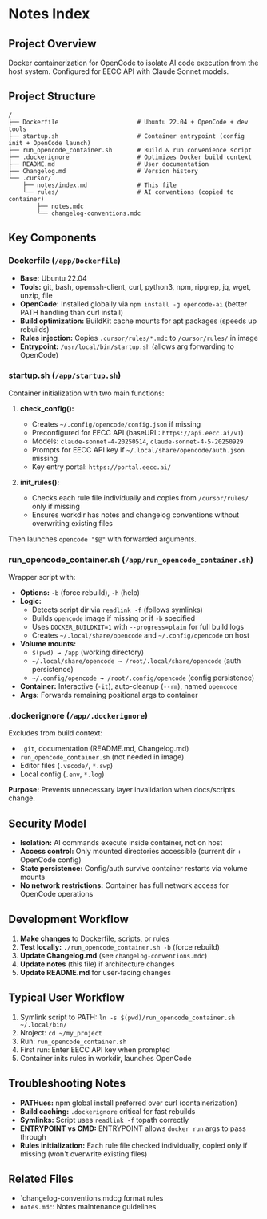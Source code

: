 # Notes Index

## Project Overview

Docker containerization for OpenCode to isolate AI code execution from the host system. Configured for EECC API with Claude Sonnet models.

## Project Structure

```
/
├── Dockerfile                      # Ubuntu 22.04 + OpenCode + dev tools
├── startup.sh                      # Container entrypoint (config init + OpenCode launch)
├── run_opencode_container.sh       # Build & run convenience script
├── .dockerignore                   # Optimizes Docker build context
├── README.md                       # User documentation
├── Changelog.md                    # Version history
└── .cursor/
    ├── notes/index.md              # This file
    └── rules/                      # AI conventions (copied to container)
        ├── notes.mdc
        └── changelog-conventions.mdc
```

## Key Components

### Dockerfile (`/app/Dockerfile`)

- **Base:** Ubuntu 22.04
- **Tools:** git, bash, openssh-client, curl, python3, npm, ripgrep, jq, wget, unzip, file
- **OpenCode:** Installed globally via `npm install -g opencode-ai` (better PATH handling than curl install)
- **Build optimization:** BuildKit cache mounts for apt packages (speeds up rebuilds)
- **Rules injection:** Copies `.cursor/rules/*.mdc` to `/cursor/rules/` in image
- **Entrypoint:** `/usr/local/bin/startup.sh` (allows arg forwarding to OpenCode)

### startup.sh (`/app/startup.sh`)

Container initialization with two main functions:

1. **check_config():**

   - Creates `~/.config/opencode/config.json` if missing
   - Preconfigured for EECC API (baseURL: `https://api.eecc.ai/v1`)
   - Models: `claude-sonnet-4-20250514`, `claude-sonnet-4-5-20250929`
   - Prompts for EECC API key if `~/.local/share/opencode/auth.json` missing
   - Key entry portal: `https://portal.eecc.ai/`

2. **init_rules():**
   - Checks each rule file individually and copies from `/cursor/rules/` only if missing
   - Ensures workdir has notes and changelog conventions without overwriting existing files

Then launches `opencode "$@"` with forwarded arguments.

### run_opencode_container.sh (`/app/run_opencode_container.sh`)

Wrapper script with:

- **Options:** `-b` (force rebuild), `-h` (help)
- **Logic:**
  - Detects script dir via `readlink -f` (follows symlinks)
  - Builds `opencode` image if missing or if `-b` specified
  - Uses `DOCKER_BUILDKIT=1` with `--progress=plain` for full build logs
  - Creates `~/.local/share/opencode` and `~/.config/opencode` on host
- **Volume mounts:**
  - `$(pwd) → /app` (working directory)
  - `~/.local/share/opencode → /root/.local/share/opencode` (auth persistence)
  - `~/.config/opencode → /root/.config/opencode` (config persistence)
- **Container:** Interactive (`-it`), auto-cleanup (`--rm`), named `opencode`
- **Args:** Forwards remaining positional args to container

### .dockerignore (`/app/.dockerignore`)

Excludes from build context:

- `.git`, documentation (README.md, Changelog.md)
- `run_opencode_container.sh` (not needed in image)
- Editor files (`.vscode/`, `*.swp`)
- Local config (`.env`, `*.log`)

**Purpose:** Prevents unnecessary layer invalidation when docs/scripts change.

## Security Model

- **Isolation:** AI commands execute inside container, not on host
- **Access control:** Only mounted directories accessible (current dir + OpenCode config)
- **State persistence:** Config/auth survive container restarts via volume mounts
- **No network restrictions:** Container has full network access for OpenCode operations

## Development Workflow

1. **Make changes** to Dockerfile, scripts, or rules
2. **Test locally:** `./run_opencode_container.sh -b` (force rebuild)
3. **Update Changelog.md** (see `changelog-conventions.mdc`)
4. **Update notes** (this file) if architecture changes
5. **Update README.md** for user-facing changes

## Typical User Workflow

1. Symlink script to PATH: `ln -s $(pwd)/run_opencode_container.sh ~/.local/bin/`
2. Nroject: `cd ~/my_project`
3. Run: `run_opencode_container.sh`
4. First run: Enter EECC API key when prompted
5. Container inits rules in workdir, launches OpenCode

## Troubleshooting Notes

- **PATHues:** npm global install preferred over curl (containerization)
- **Build caching:** `.dockerignore` critical for fast rebuilds
- **Symlinks:** Script uses `readlink -f` topath correctly
- **ENTRYPOINT vs CMD:** ENTRYPOINT allows `docker run` args to pass through
- **Rules initialization:** Each rule file checked individually, copied only if missing (won't overwrite existing files)

## Related Files

- `changelog-conventions.mdcg format rules
- `notes.mdc`: Notes maintenance guidelines
